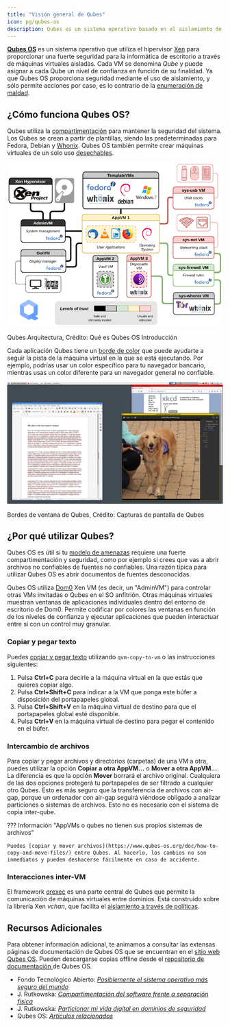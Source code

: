 ```yaml
---
title: "Visión general de Qubes"
icon: pg/qubes-os
description: Qubes es un sistema operativo basado en el aislamiento de aplicaciones dentro de máquinas virtuales para aumentar la seguridad.
---
```


[**Qubes OS**](../desktop.md#qubes-os) es un sistema operativo que utiliza el hipervisor [Xen](https://en.wikipedia.org/wiki/Xen) para proporcionar una fuerte seguridad para la informática de escritorio a través de máquinas virtuales aisladas. Cada VM se denomina *Qube* y puede asignar a cada Qube un nivel de confianza en función de su finalidad. Ya que Qubes OS proporciona seguridad mediante el uso de aislamiento, y sólo permite acciones por caso, es lo contrario de la [enumeración de maldad](https://www.ranum.com/security/computer_security/editorials/dumb/).

## ¿Cómo funciona Qubes OS?

Qubes utiliza la [compartimentación](https://www.qubes-os.org/intro/) para mantener la seguridad del sistema. Los Qubes se crean a partir de plantillas, siendo las predeterminadas para Fedora, Debian y [Whonix](../desktop.md#whonix). Qubes OS también permite crear máquinas virtuales de un solo uso [desechables](https://www.qubes-os.org/doc/how-to-use-disposables/).

![Arquitectura Qubes](../assets/img/qubes/qubes-trust-level-architecture.png)
<figcaption>Qubes Arquitectura, Crédito: Qué es Qubes OS Introducción</figcaption>

Cada aplicación Qubes tiene un [borde de color](https://www.qubes-os.org/screenshots/) que puede ayudarte a seguir la pista de la máquina virtual en la que se está ejecutando. Por ejemplo, podrías usar un color específico para tu navegador bancario, mientras usas un color diferente para un navegador general no confiable.

![Borde de color](../assets/img/qubes/r4.0-xfce-three-domains-at-work.png)
<figcaption>Bordes de ventana de Qubes, Crédito: Capturas de pantalla de Qubes</figcaption>

## ¿Por qué utilizar Qubes?

Qubes OS es útil si tu [modelo de amenazas](../basics/threat-modeling.md) requiere una fuerte compartimentación y seguridad, como por ejemplo si crees que vas a abrir archivos no confiables de fuentes no confiables. Una razón típica para utilizar Qubes OS es abrir documentos de fuentes desconocidas.

Qubes OS utiliza [Dom0](https://wiki.xenproject.org/wiki/Dom0) Xen VM (es decir, un "AdminVM") para controlar otras VMs invitadas o Qubes en el SO anfitrión. Otras máquinas virtuales muestran ventanas de aplicaciones individuales dentro del entorno de escritorio de Dom0. Permite codificar por colores las ventanas en función de los niveles de confianza y ejecutar aplicaciones que pueden interactuar entre sí con un control muy granular.

### Copiar y pegar texto

Puedes [copiar y pegar texto](https://www.qubes-os.org/doc/how-to-copy-and-paste-text/) utilizando `qvm-copy-to-vm` o las instrucciones siguientes:

1. Pulsa **Ctrl+C** para decirle a la máquina virtual en la que estás que quieres copiar algo.
2. Pulsa **Ctrl+Shift+C** para indicar a la VM que ponga este búfer a disposición del portapapeles global.
3. Pulsa **Ctrl+Shift+V** en la máquina virtual de destino para que el portapapeles global esté disponible.
4. Pulsa **Ctrl+V** en la máquina virtual de destino para pegar el contenido en el búfer.

### Intercambio de archivos

Para copiar y pegar archivos y directorios (carpetas) de una VM a otra, puedes utilizar la opción **Copiar a otra AppVM...** o **Mover a otra AppVM...**. La diferencia es que la opción **Mover** borrará el archivo original. Cualquiera de las dos opciones protegerá tu portapapeles de ser filtrado a cualquier otro Qubes. Esto es más seguro que la transferencia de archivos con air-gap, porque un ordenador con air-gap seguirá viéndose obligado a analizar particiones o sistemas de archivos. Esto no es necesario con el sistema de copia inter-qube.

??? Información "AppVMs o qubes no tienen sus propios sistemas de archivos"

    Puedes [copiar y mover archivos](https://www.qubes-os.org/doc/how-to-copy-and-move-files/) entre Qubes. Al hacerlo, los cambios no son inmediatos y pueden deshacerse fácilmente en caso de accidente.

### Interacciones inter-VM

El framework [qrexec](https://www.qubes-os.org/doc/qrexec/) es una parte central de Qubes que permite la comunicación de máquinas virtuales entre dominios. Está construido sobre la librería Xen *vchan*, que facilita el [aislamiento a través de políticas](https://www.qubes-os.org/news/2020/06/22/new-qrexec-policy-system/).

## Recursos Adicionales

Para obtener información adicional, te animamos a consultar las extensas páginas de documentación de Qubes OS que se encuentran en el [sitio web Qubes OS](https://www.qubes-os.org/doc/). Pueden descargarse copias offline desde el [repositorio de documentación ](https://github.com/QubesOS/qubes-doc)de Qubes OS.

- Fondo Tecnológico Abierto: [*Posiblemente el sistema operativo más seguro del mundo*](https://www.opentech.fund/news/qubes-os-arguably-the-worlds-most-secure-operating-system-motherboard/)
- J. Rutkowska: [*Compartimentación del software frente a separación física*](https://invisiblethingslab.com/resources/2014/Software_compartmentalization_vs_physical_separation.pdf)
- J. Rutkowska: [*Particionar mi vida digital en dominios de seguridad*](https://blog.invisiblethings.org/2011/03/13/partitioning-my-digital-life-into.html)
- Qubes OS: [*Artículos relacionados*](https://www.qubes-os.org/news/categories/#articles)

